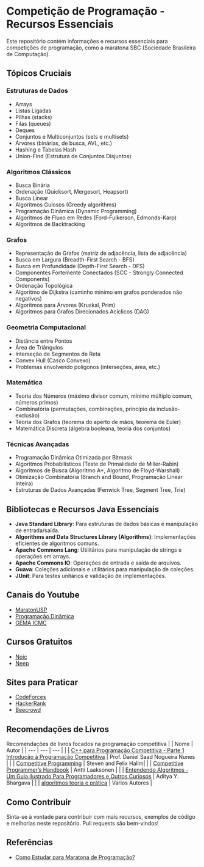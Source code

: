 # Competição de Programação - Recursos Essenciais

Este repositório contém informações e recursos essenciais para competições de programação, como a maratona SBC (Sociedade Brasileira de Computação).

## Tópicos Cruciais

### Estruturas de Dados

- Arrays
- Listas Ligadas
- Pilhas (stacks)
- Filas (queues)
- Deques
- Conjuntos e Multiconjuntos (sets e multisets)
- Árvores (binárias, de busca, AVL, etc.)
- Hashing e Tabelas Hash
- Union-Find (Estrutura de Conjuntos Disjuntos)

### Algoritmos Clássicos

- Busca Binária
- Ordenação (Quicksort, Mergesort, Heapsort)
- Busca Linear
- Algoritmos Gulosos (Greedy algorithms)
- Programação Dinâmica (Dynamic Programming)
- Algoritmos de Fluxo em Redes (Ford-Fulkerson, Edmonds-Karp)
- Algoritmos de Backtracking

### Grafos

- Representação de Grafos (matriz de adjacência, lista de adjacência)
- Busca em Largura (Breadth-First Search - BFS)
- Busca em Profundidade (Depth-First Search - DFS)
- Componentes Fortemente Conectados (SCC - Strongly Connected Components)
- Ordenação Topológica
- Algoritmo de Dijkstra (caminho mínimo em grafos ponderados não negativos)
- Algoritmos para Árvores (Kruskal, Prim)
- Algoritmos para Grafos Direcionados Acíclicos (DAG)

### Geometria Computacional

- Distância entre Pontos
- Área de Triângulos
- Interseção de Segmentos de Reta
- Convex Hull (Casco Convexo)
- Problemas envolvendo polígonos (interseções, área, etc.)

### Matemática

- Teoria dos Números (máximo divisor comum, mínimo múltiplo comum, números primos)
- Combinatória (permutações, combinações, princípio da inclusão-exclusão)
- Teoria dos Grafos (teorema do aperto de mãos, teorema de Euler)
- Matemática Discreta (álgebra booleana, teoria dos conjuntos)

### Técnicas Avançadas

- Programação Dinâmica Otimizada por Bitmask
- Algoritmos Probabilísticos (Teste de Primalidade de Miller-Rabin)
- Algoritmos de Busca (Algoritmo A*, Algoritmo de Floyd-Warshall)
- Otimização Combinatória (Branch and Bound, Programação Linear Inteira)
- Estruturas de Dados Avançadas (Fenwick Tree, Segment Tree, Trie)

## Bibliotecas e Recursos Java Essenciais

- **Java Standard Library**: Para estruturas de dados básicas e manipulação de entrada/saída.
- **Algorithms and Data Structures Library (Algorithms)**: Implementações eficientes de algoritmos comuns.
- **Apache Commons Lang**: Utilitários para manipulação de strings e operações em arrays.
- **Apache Commons IO**: Operações de entrada e saída de arquivos.
- **Guava**: Coleções adicionais e utilitários para manipulação de coleções.
- **JUnit**: Para testes unitários e validação de implementações.

## Canais do Youtube
- [MaratonUSP](https://www.youtube.com/@MaratonUSP/playlists)
- [Programação Dinâmica](https://youtu.be/74RrAb8jEJg?si=ZTVfyU8SQZINn1iX)
- [GEMA ICMC](https://www.youtube.com/@GEMAICMC/playlists)

## Cursos Gratuitos
- [Noic](https://noic.com.br/materiais-informatica/curso/)
- [Neep](https://neps.academy/br/courses)

## Sites para Praticar
- [CodeForces](https://codeforces.com/)
- [HackerRank](https://www.hackerrank.com/)
- [Beecrowd](https://judge.beecrowd.com/pt/login?redirect=%2Fpt)
  
## Recomendações de Livros
Recomendações de livros focados na programação competitiva
| | Nome | Autor |
| --- | --- | --- |
|  | [C++ para Programação Competitiva - Parte 1 Introdução à Programação Competitiva](https://danielsaad.com/introducao-a-programacao-competitiva/assets/aulas/c-mais-maispara-pc.pdf) | Prof. Daniel Saad Nogueira Nunes |
|  | [Competitive Programming](https://www.comp.nus.edu.sg/~stevenha/myteaching/competitive_programming/cp1.pdf) | Steven and Felix Halim|
|  | [Competitive Programmer’s Handbook](https://cses.fi/book/book.pdf) | Antti Laaksonen |
|  | [Entendendo Algoritmos - Um Guia Ilustrado Para Programadores e Outros Curiosos](https://github.com/KAYOKG/BibliotecaDev/blob/main/LivrosDev/Entendendo%20Algoritmos%20-%20Um%20Guia%20Ilustrado%20Para%20Programadores%20e%20Outros%20Curiosos%20-%20Autor%20(Aditya%20Y.%20Bhargava).pdf) | Aditya Y. Bhargava |
|  | [algoritmos teoria e prática]([https://danielsaad.com/introducao-a-programacao-competitiva/assets/aulas/c-mais-maispara-pc.pdf](https://computerscience360.wordpress.com/wp-content/uploads/2018/02/algoritmos-teoria-e-prc3a1tica-3ed-thomas-cormen.pdf)) | Varios Autores |


## Como Contribuir

Sinta-se à vontade para contribuir com mais recursos, exemplos de código e melhorias neste repositório. Pull requests são bem-vindos!

## Referências

- [Como Estudar para Maratona de Programação?](https://www.codemarathon.com.br/conteudos/introducao/como-estudar-para-maratona-de-programacao)


